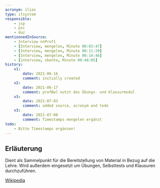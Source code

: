 ```yaml
---
acronym: ilias
type: itsystem
responsible:
    - jsp
    - psc
    - duz
mentionnedInSource: 
    - Interview nnProf1
    - [Interview, mengelen, Minute 00:03:47]
    - [Interview, mengelen, Minute 00:11:29]
    - [Interview, mengelen, Minute 00:14:46]
    - [interview, sbente, Minute 00:48:05]
history:
    v1:
        date: 2021-06-16
        comment: initially created
    v2:
        date: 2021-06-17
        comment: profBwl nutzt das Übungs- und Klausurmodul
    v3:
        date: 2021-07-03
        comment: added source, acronym and todo
    v3:
        date: 2021-07-08
        comment: Timestamps mengelen ergänzt
todo:
    - Bitte Timestamps ergänzen!
---
```


## Erläuterung

Dient als Sammelpunkt für die Bereitstellung von Material in Bezug auf die Lehre. Wird außerdem eingesetzt um Übungen, Selbsttests und Klausuren durchzuführen.

[Wikipedia](https://de.wikipedia.org/wiki/ILIAS_(Software))
